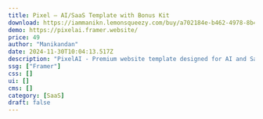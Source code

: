 ```yaml
---
title: Pixel — AI/SaaS Template with Bonus Kit
download: https://iammanikn.lemonsqueezy.com/buy/a702184e-b462-4978-8b44-eb416ada2f93
demo: https://pixelai.framer.website/
price: 49
author: "Manikandan"
date: 2024-11-30T10:04:13.517Z
description: "PixelAI - Premium website template designed for AI and SaaS startups."
ssg: ["Framer"]
css: []
ui: []
cms: []
category: [SaaS]
draft: false
---
```

